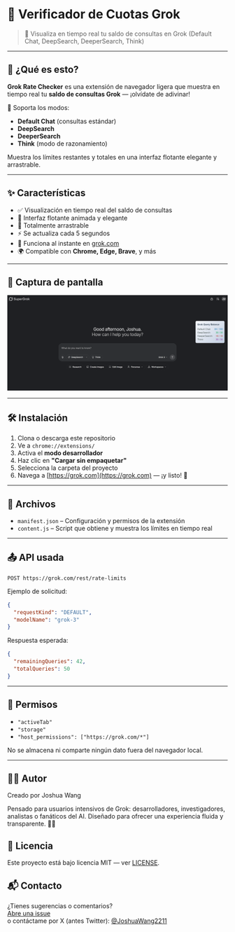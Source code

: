 
# 🌟 Verificador de Cuotas Grok

> 🔎 Visualiza en tiempo real tu saldo de consultas en Grok (Default Chat, DeepSearch, DeeperSearch, Think)

---

## 📌 ¿Qué es esto?

**Grok Rate Checker** es una extensión de navegador ligera que muestra en tiempo real tu **saldo de consultas Grok** — ¡olvídate de adivinar!

🧠 Soporta los modos:
- **Default Chat** (consultas estándar)
- **DeepSearch**
- **DeeperSearch**
- **Think** (modo de razonamiento)

Muestra los límites restantes y totales en una interfaz flotante elegante y arrastrable.

---

## ✨ Características

- ✅ Visualización en tiempo real del saldo de consultas
- 🎨 Interfaz flotante animada y elegante
- 🧲 Totalmente arrastrable
- ⚡ Se actualiza cada 5 segundos
- 🧠 Funciona al instante en [grok.com](https://grok.com)
- 🌍 Compatible con **Chrome, Edge, Brave**, y más

---

## 📸 Captura de pantalla

![Grok Rate Checker screenshot](../screenshot.png)

---

## 🛠 Instalación

1. Clona o descarga este repositorio
2. Ve a `chrome://extensions/`
3. Activa el **modo desarrollador**
4. Haz clic en **"Cargar sin empaquetar"**
5. Selecciona la carpeta del proyecto
6. Navega a [https://grok.com](https://grok.com) — ¡y listo! 🎉

---

## 🧩 Archivos

- `manifest.json` – Configuración y permisos de la extensión
- `content.js` – Script que obtiene y muestra los límites en tiempo real

---

## 📤 API usada

```
POST https://grok.com/rest/rate-limits
```

Ejemplo de solicitud:
```json
{
  "requestKind": "DEFAULT",
  "modelName": "grok-3"
}
```

Respuesta esperada:
```json
{
  "remainingQueries": 42,
  "totalQueries": 50
}
```

---

## 🔐 Permisos

- `"activeTab"`
- `"storage"`
- `"host_permissions": ["https://grok.com/*"]`

No se almacena ni comparte ningún dato fuera del navegador local.

---

## 👨‍💻 Autor
Creado por Joshua Wang

Pensado para usuarios intensivos de Grok: desarrolladores, investigadores, analistas o fanáticos del AI. Diseñado para ofrecer una experiencia fluida y transparente. 🧠✨

## 📜 Licencia
Este proyecto está bajo licencia MIT — ver [LICENSE](../LICENSE).

## 📬 Contacto
¿Tienes sugerencias o comentarios?  
[Abre una issue](https://github.com/JoshuaWang2211/grok-rate-checker/issues)  
o contáctame por X (antes Twitter): [@JoshuaWang2211](https://x.com/JoshuaWang2211)

